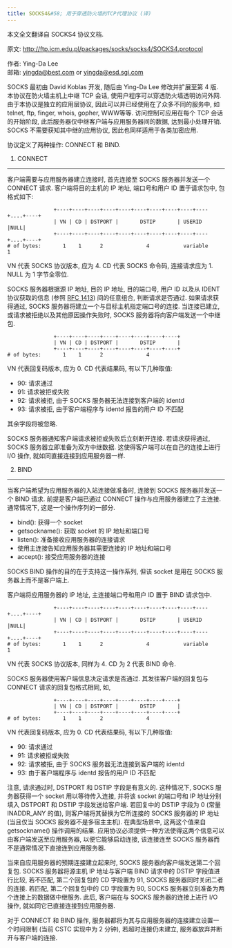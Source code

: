 ```yaml
---
title: SOCKS4&#58; 用于穿透防火墙的TCP代理协议 (译)
---
```




本文全文翻译自 SOCKS4 协议文档.

原文: <http://ftp.icm.edu.pl/packages/socks/socks4/SOCKS4.protocol>

作者: Ying-Da Lee<br />
邮箱: yingda@best.com or yingda@esd.sgi.com

SOCKS 最初由 David Koblas 开发, 随后由 Ying-Da Lee 修改并扩展至第 4 版. 本协议在防火墙主机上中继 TCP 会话, 使用户程序可以穿透防火墙透明访问外网. 由于本协议是独立的应用层协议, 因此可以并已经使用在了众多不同的服务中, 如 telnet, ftp, finger, whois, gopher, WWW等等. 访问控制可应用在每个 TCP 会话 的开始阶段, 此后服务器仅中继客户端与应用服务器间的数据, 达到最小处理开销. SOCKS 不需要获知其中继的应用协议, 因此也同样适用于各类加密应用.

协议定义了两种操作: CONNECT 和 BIND.


1) CONNECT
----------

客户端需要与应用服务器建立连接时, 首先连接至 SOCKS 服务器并发送一个 CONNECT 请求. 客户端将目的主机的 IP 地址, 端口号和用户 ID 置于请求包中, 包格式如下:

                   +----+----+----+----+----+----+----+----+----+----+....+----+
                   | VN | CD | DSTPORT |       DSTIP       | USERID       |NULL|
                   +----+----+----+----+----+----+----+----+----+----+....+----+
    # of bytes:       1    1      2              4           variable       1

VN 代表 SOCKS 协议版本, 应为 4. CD 代表 SOCKS 命令码, 连接请求应为 1. NULL 为 1 字节全零位.

SOCKS 服务器根据源 IP 地址, 目的 IP 地址, 目的端口号, 用户 ID 以及从 IDENT 协议获取的信息 (参照 [RFC 1413][1]) 间的任意组合, 判断请求是否通过. 如果请求获得通过, SOCKS 服务器将建立一个与目标主机指定端口号的连接. 当连接已建立, 或请求被拒绝以及其他原因操作失败时, SOCKS 服务器将向客户端发送一个中继包.

[1]: https://www.ietf.org/rfc/rfc1413.txt

                   +----+----+----+----+----+----+----+----+
                   | VN | CD | DSTPORT |       DSTIP       |
                   +----+----+----+----+----+----+----+----+
    # of bytes:       1    1      2              4

VN 代表回复码版本, 应为 0. CD 代表结果码, 有以下几种取值:

-   90: 请求通过
-   91: 请求被拒或失败
-   92: 请求被拒, 由于 SOCKS 服务器无法连接到客户端的 identd
-   93: 请求被拒, 由于客户端程序与 identd 报告的用户 ID 不匹配

其余字段将被忽略.

SOCKS 服务器通知客户端请求被拒或失败后立刻断开连接. 若请求获得通过, SOCKS 服务器立即准备为双方中继数据. 这使得客户端可以在自己的连接上进行 I/O 操作, 就如同直接连接到应用服务器一样.


2) BIND
-------

当客户端希望为应用服务器的入站连接做准备时, 连接到 SOCKS 服务器并发送一个 BIND 请求. 前提是客户端已通过 CONNECT 操作与应用服务器建立了主连接. 通常情况下, 这是一个操作序列的一部分.

-   bind(): 获得一个 socket
-   getsockname(): 获取 socket 的 IP 地址和端口号
-   listen(): 准备接收应用服务器的连接请求
-   使用主连接告知应用服务器其需要连接的 IP 地址和端口号
-   accept(): 接受应用服务器的连接

SOCKS BIND 操作的目的在于支持这一操作系列, 但该 socket 是用在 SOCKS 服务器上而不是客户端上.

客户端将应用服务器的 IP 地址, 主连接端口号和用户 ID 置于 BIND 请求包中.

                   +----+----+----+----+----+----+----+----+----+----+....+----+
                   | VN | CD | DSTPORT |       DSTIP       | USERID       |NULL|
                   +----+----+----+----+----+----+----+----+----+----+....+----+
    # of bytes:       1    1      2              4           variable       1

VN 代表 SOCKS 协议版本, 同样为 4. CD 为 2 代表 BIND 命令.

SOCKS 服务器使用客户端信息决定请求是否通过. 其发往客户端的回复包与 CONNECT 请求的回复包格式相同, 如,

                   +----+----+----+----+----+----+----+----+
                   | VN | CD | DSTPORT |       DSTIP       |
                   +----+----+----+----+----+----+----+----+
    # of bytes:       1    1      2              4

VN 代表回复码版本, 应为 0. CD 代表结果码, 有以下几种取值:

-   90: 请求通过
-   91: 请求被拒或失败
-   92: 请求被拒, 由于 SOCKS 服务器无法连接到客户端的 identd
-   93: 由于客户端程序与 identd 报告的用户 ID 不匹配

注意, 请求通过时, DSTPORT 和 DSTIP 字段是有意义的. 这种情况下, SOCKS 服务器获得一个 socket 用以等待传入连接, 并将该 socket 的端口号和 IP 地址分别填入 DSTPORT 和 DSTIP 字段发送给客户端. 若回复中的 DSTIP 字段为 0 (常量 INADDR_ANY 的值), 则客户端将其替换为它所连接的 SOCKS 服务器的 IP 地址 (当且仅当 SOCKS 服务器不是多宿主主机). 在典型场景中, 这两这个值来自 getsockname() 操作调用的结果. 应用协议必须提供一种方法使得这两个信息可以由客户端发送至应用服务器, 以便它能够启动连接, 该连接连至 SOCKS 服务器而不是通常情况下直接连到应用服务器.

当来自应用服务器的预期连接建立起来时, SOCKS 服务器向客户端发送第二个回复包. SOCKS 服务器将源主机 IP 地址与客户端 BIND 请求中的 DSTIP 字段值进行比较, 若不匹配, 第二个回复包的 CD 字段置为 91, SOCKS 服务器同时关闭二者的连接. 若匹配, 第二个回复包中的 CD 字段置为 90, SOCKS 服务器立刻准备为两个连接上的数据做中继服务. 此后, 客户端在与 SOCKS 服务器的连接上进行 I/O 操作, 就如同它已直接连接到应用服务器.

对于 CONNECT 和 BIND 操作, 服务器都将为其与应用服务器的连接建立设置一个时间限制 (当前 CSTC 实现中为 2 分钟), 若超时连接仍未建立, 服务器放弃并断开与客户端的连接.
